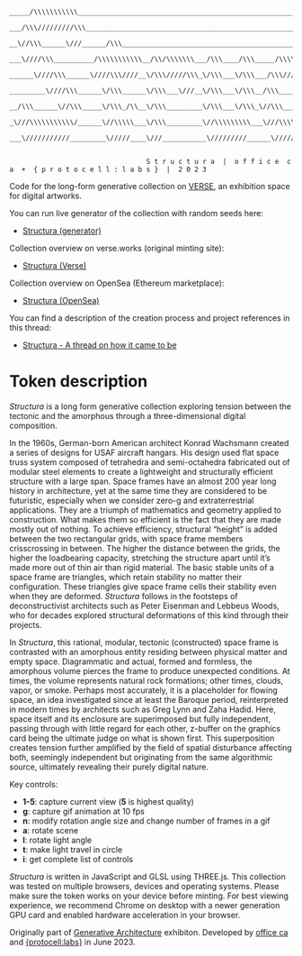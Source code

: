```

_____/\\\\\\\\\\\____________________________________________________________________________________________________________________        
 ___/\\\/////////\\\__________________________________________________________________________________________________________________       
  __\//\\\______\///______/\\\____________________________________________________/\\\_________________________________________________      
   ___\////\\\__________/\\\\\\\\\\\__/\\/\\\\\\\___/\\\____/\\\_____/\\\\\\\\__/\\\\\\\\\\\__/\\\____/\\\__/\\/\\\\\\\___/\\\\\\\\\____     
    ______\////\\\______\////\\\////__\/\\\/////\\\_\/\\\___\/\\\___/\\\//////__\////\\\////__\/\\\___\/\\\_\/\\\/////\\\_\////////\\\___    
     _________\////\\\______\/\\\______\/\\\___\///__\/\\\___\/\\\__/\\\____________\/\\\______\/\\\___\/\\\_\/\\\___\///____/\\\\\\\\\\__   
      __/\\\______\//\\\_____\/\\\_/\\__\/\\\_________\/\\\___\/\\\_\//\\\___________\/\\\_/\\__\/\\\___\/\\\_\/\\\__________/\\\/////\\\__  
       _\///\\\\\\\\\\\/______\//\\\\\___\/\\\_________\//\\\\\\\\\___\///\\\\\\\\____\//\\\\\___\//\\\\\\\\\__\/\\\_________\//\\\\\\\\/\\_ 
        ___\///////////_________\/////____\///___________\/////////______\////////______\/////_____\/////////___\///___________\////////\//__       


                                  S t r u c t u r a  |  o f f i c e  c a  +  { p r o t o c e l l : l a b s }  |  2 0 2 3
```

Code for the long-form generative collection on [VERSE](https://verse.works/), an exhibition space for digital artworks.

You can run live generator of the collection with random seeds here:
- [Structura (generator)](https://protocell-labs.github.io/structura/)

Collection overview on verse.works (original minting site):
- [Structura (Verse)](https://verse.works/artworks/f1059227-34f7-4887-af29-6f8c79632b16)

Collection overview on OpenSea (Ethereum marketplace):
- [Structura (OpenSea)](https://opensea.io/collection/structura-by-office-ca-protocell-labs)

You can find a description of the creation process and project references in this thread:
- [Structura - A thread on how it came to be](https://twitter.com/LukaPiskorec/status/1666912391685189633)


# Token description

_Structura_ is a long form generative collection exploring tension between the tectonic and the amorphous through a three-dimensional digital composition.

In the 1960s, German-born American architect Konrad Wachsmann created a series of designs for USAF aircraft hangars. His design used flat space truss system composed of tetrahedra and semi-octahedra fabricated out of modular steel elements to create a lightweight and structurally efficient structure with a large span. Space frames have an almost 200 year long history in architecture, yet at the same time they are considered to be futuristic, especially when we consider zero-g and extraterrestrial applications. They are a triumph of mathematics and geometry applied to construction. What makes them so efficient is the fact that they are made mostly out of nothing. To achieve efficiency, structural “height” is added between the two rectangular grids, with space frame members crisscrossing in between. The higher the distance between the grids, the higher the loadbearing capacity, stretching the structure apart until it’s made more out of thin air than rigid material. The basic stable units of a space frame are triangles, which retain stability no matter their configuration. These triangles give space frame cells their stability even when they are deformed. _Structura_ follows in the footsteps of deconstructivist architects such as Peter Eisenman and Lebbeus Woods, who for decades explored structural deformations of this kind through their projects.

In _Structura_, this rational, modular, tectonic (constructed) space frame is contrasted with an amorphous entity residing between physical matter and empty space. Diagrammatic and actual, formed and formless, the amorphous volume pierces the frame to produce unexpected conditions. At times, the volume represents natural rock formations; other times, clouds, vapor, or smoke. Perhaps most accurately, it is a placeholder for flowing space, an idea investigated since at least the Baroque period, reinterpreted in modern times by architects such as Greg Lynn and Zaha Hadid. Here, space itself and its enclosure are superimposed but fully independent, passing through with little regard for each other, z-buffer on the graphics card being the ultimate judge on what is shown first. This superposition creates tension further amplified by the field of spatial disturbance affecting both, seemingly independent but originating from the same algorithmic source, ultimately revealing their purely digital nature.

Key controls:
- **1-5**: capture current view (**5** is highest quality)
- **g**: capture gif animation at 10 fps
- **n**: modify rotation angle size and change number of frames in a gif
- **a**: rotate scene
- **l**: rotate light angle
- **t**: make light travel in circle
- **i**: get complete list of controls

_Structura_ is written in JavaScript and GLSL using THREE.js. This collection was tested on multiple browsers, devices and operating systems. Please make sure the token works on your device before minting. For best viewing experience, we recommend Chrome on desktop with a newer generation GPU card and enabled hardware acceleration in your browser.

Originally part of [Generative Architecture](https://verse.works/exhibitions/generative-architecture) exhibiton. Developed by [office ca](https://verse.works/persons/office-ca) and [{protocell:labs}](https://verse.works/persons/protocell-labs) in June 2023.